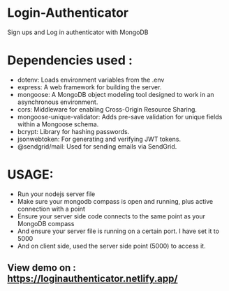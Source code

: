 # Login-Authenticator
Sign ups and Log in authenticator with MongoDB




# Dependencies used :

- dotenv: Loads environment variables from the .env
- express: A web framework for building the server.
- mongoose: A MongoDB object modeling tool designed to work in an asynchronous environment.
- cors: Middleware for enabling Cross-Origin Resource Sharing.
- mongoose-unique-validator: Adds pre-save validation for unique fields within a Mongoose schema.
- bcrypt: Library for hashing passwords.
- jsonwebtoken: For generating and verifying JWT tokens.
- @sendgrid/mail: Used for sending emails via SendGrid.




# USAGE:

- Run your nodejs server file
- Make sure your mongodb compass is open and running, plus active connection with a point
- Ensure your server side code connects to the same point as your MongoDB compass
- And ensure your server file is running on a certain port. I have set it to 5000
- And on client side, used the server side point (5000) to access it.




## View demo on : https://loginauthenticator.netlify.app/